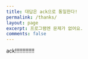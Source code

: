 ```yaml
---
title: 대답은 ack으로 통일한다!
permalink: /thanks/
layout: page
excerpt: 프로그램엔 문제가 없어요.
comments: false
---
```


ack!!!!!!!!!!!!!